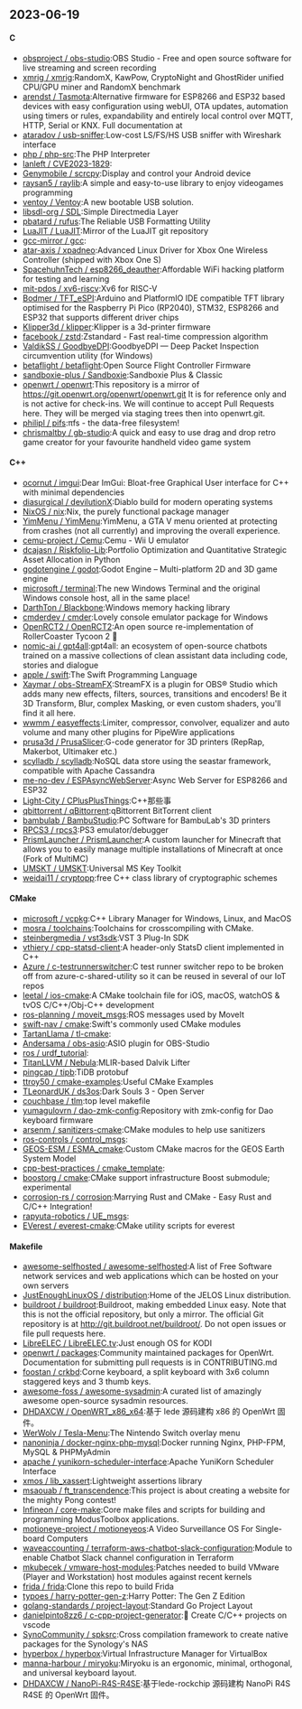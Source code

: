 ## 2023-06-19

#### C
* [obsproject / obs-studio](https://github.com/obsproject/obs-studio):OBS Studio - Free and open source software for live streaming and screen recording
* [xmrig / xmrig](https://github.com/xmrig/xmrig):RandomX, KawPow, CryptoNight and GhostRider unified CPU/GPU miner and RandomX benchmark
* [arendst / Tasmota](https://github.com/arendst/Tasmota):Alternative firmware for ESP8266 and ESP32 based devices with easy configuration using webUI, OTA updates, automation using timers or rules, expandability and entirely local control over MQTT, HTTP, Serial or KNX. Full documentation at
* [ataradov / usb-sniffer](https://github.com/ataradov/usb-sniffer):Low-cost LS/FS/HS USB sniffer with Wireshark interface
* [php / php-src](https://github.com/php/php-src):The PHP Interpreter
* [lanleft / CVE2023-1829](https://github.com/lanleft/CVE2023-1829):
* [Genymobile / scrcpy](https://github.com/Genymobile/scrcpy):Display and control your Android device
* [raysan5 / raylib](https://github.com/raysan5/raylib):A simple and easy-to-use library to enjoy videogames programming
* [ventoy / Ventoy](https://github.com/ventoy/Ventoy):A new bootable USB solution.
* [libsdl-org / SDL](https://github.com/libsdl-org/SDL):Simple Directmedia Layer
* [pbatard / rufus](https://github.com/pbatard/rufus):The Reliable USB Formatting Utility
* [LuaJIT / LuaJIT](https://github.com/LuaJIT/LuaJIT):Mirror of the LuaJIT git repository
* [gcc-mirror / gcc](https://github.com/gcc-mirror/gcc):
* [atar-axis / xpadneo](https://github.com/atar-axis/xpadneo):Advanced Linux Driver for Xbox One Wireless Controller (shipped with Xbox One S)
* [SpacehuhnTech / esp8266_deauther](https://github.com/SpacehuhnTech/esp8266_deauther):Affordable WiFi hacking platform for testing and learning
* [mit-pdos / xv6-riscv](https://github.com/mit-pdos/xv6-riscv):Xv6 for RISC-V
* [Bodmer / TFT_eSPI](https://github.com/Bodmer/TFT_eSPI):Arduino and PlatformIO IDE compatible TFT library optimised for the Raspberry Pi Pico (RP2040), STM32, ESP8266 and ESP32 that supports different driver chips
* [Klipper3d / klipper](https://github.com/Klipper3d/klipper):Klipper is a 3d-printer firmware
* [facebook / zstd](https://github.com/facebook/zstd):Zstandard - Fast real-time compression algorithm
* [ValdikSS / GoodbyeDPI](https://github.com/ValdikSS/GoodbyeDPI):GoodbyeDPI — Deep Packet Inspection circumvention utility (for Windows)
* [betaflight / betaflight](https://github.com/betaflight/betaflight):Open Source Flight Controller Firmware
* [sandboxie-plus / Sandboxie](https://github.com/sandboxie-plus/Sandboxie):Sandboxie Plus & Classic
* [openwrt / openwrt](https://github.com/openwrt/openwrt):This repository is a mirror of https://git.openwrt.org/openwrt/openwrt.git It is for reference only and is not active for check-ins. We will continue to accept Pull Requests here. They will be merged via staging trees then into openwrt.git.
* [philipl / pifs](https://github.com/philipl/pifs):πfs - the data-free filesystem!
* [chrismaltby / gb-studio](https://github.com/chrismaltby/gb-studio):A quick and easy to use drag and drop retro game creator for your favourite handheld video game system

#### C++
* [ocornut / imgui](https://github.com/ocornut/imgui):Dear ImGui: Bloat-free Graphical User interface for C++ with minimal dependencies
* [diasurgical / devilutionX](https://github.com/diasurgical/devilutionX):Diablo build for modern operating systems
* [NixOS / nix](https://github.com/NixOS/nix):Nix, the purely functional package manager
* [YimMenu / YimMenu](https://github.com/YimMenu/YimMenu):YimMenu, a GTA V menu oriented at protecting from crashes (not all currently) and improving the overall experience.
* [cemu-project / Cemu](https://github.com/cemu-project/Cemu):Cemu - Wii U emulator
* [dcajasn / Riskfolio-Lib](https://github.com/dcajasn/Riskfolio-Lib):Portfolio Optimization and Quantitative Strategic Asset Allocation in Python
* [godotengine / godot](https://github.com/godotengine/godot):Godot Engine – Multi-platform 2D and 3D game engine
* [microsoft / terminal](https://github.com/microsoft/terminal):The new Windows Terminal and the original Windows console host, all in the same place!
* [DarthTon / Blackbone](https://github.com/DarthTon/Blackbone):Windows memory hacking library
* [cmderdev / cmder](https://github.com/cmderdev/cmder):Lovely console emulator package for Windows
* [OpenRCT2 / OpenRCT2](https://github.com/OpenRCT2/OpenRCT2):An open source re-implementation of RollerCoaster Tycoon 2
🎢
* [nomic-ai / gpt4all](https://github.com/nomic-ai/gpt4all):gpt4all: an ecosystem of open-source chatbots trained on a massive collections of clean assistant data including code, stories and dialogue
* [apple / swift](https://github.com/apple/swift):The Swift Programming Language
* [Xaymar / obs-StreamFX](https://github.com/Xaymar/obs-StreamFX):StreamFX is a plugin for OBS® Studio which adds many new effects, filters, sources, transitions and encoders! Be it 3D Transform, Blur, complex Masking, or even custom shaders, you'll find it all here.
* [wwmm / easyeffects](https://github.com/wwmm/easyeffects):Limiter, compressor, convolver, equalizer and auto volume and many other plugins for PipeWire applications
* [prusa3d / PrusaSlicer](https://github.com/prusa3d/PrusaSlicer):G-code generator for 3D printers (RepRap, Makerbot, Ultimaker etc.)
* [scylladb / scylladb](https://github.com/scylladb/scylladb):NoSQL data store using the seastar framework, compatible with Apache Cassandra
* [me-no-dev / ESPAsyncWebServer](https://github.com/me-no-dev/ESPAsyncWebServer):Async Web Server for ESP8266 and ESP32
* [Light-City / CPlusPlusThings](https://github.com/Light-City/CPlusPlusThings):C++那些事
* [qbittorrent / qBittorrent](https://github.com/qbittorrent/qBittorrent):qBittorrent BitTorrent client
* [bambulab / BambuStudio](https://github.com/bambulab/BambuStudio):PC Software for BambuLab's 3D printers
* [RPCS3 / rpcs3](https://github.com/RPCS3/rpcs3):PS3 emulator/debugger
* [PrismLauncher / PrismLauncher](https://github.com/PrismLauncher/PrismLauncher):A custom launcher for Minecraft that allows you to easily manage multiple installations of Minecraft at once (Fork of MultiMC)
* [UMSKT / UMSKT](https://github.com/UMSKT/UMSKT):Universal MS Key Toolkit
* [weidai11 / cryptopp](https://github.com/weidai11/cryptopp):free C++ class library of cryptographic schemes

#### CMake
* [microsoft / vcpkg](https://github.com/microsoft/vcpkg):C++ Library Manager for Windows, Linux, and MacOS
* [mosra / toolchains](https://github.com/mosra/toolchains):Toolchains for crosscompiling with CMake.
* [steinbergmedia / vst3sdk](https://github.com/steinbergmedia/vst3sdk):VST 3 Plug-In SDK
* [vthiery / cpp-statsd-client](https://github.com/vthiery/cpp-statsd-client):A header-only StatsD client implemented in C++
* [Azure / c-testrunnerswitcher](https://github.com/Azure/c-testrunnerswitcher):C test runner switcher repo to be broken off from azure-c-shared-utility so it can be reused in several of our IoT repos
* [leetal / ios-cmake](https://github.com/leetal/ios-cmake):A CMake toolchain file for iOS, macOS, watchOS & tvOS C/C++/Obj-C++ development
* [ros-planning / moveit_msgs](https://github.com/ros-planning/moveit_msgs):ROS messages used by MoveIt
* [swift-nav / cmake](https://github.com/swift-nav/cmake):Swift's commonly used CMake modules
* [TartanLlama / tl-cmake](https://github.com/TartanLlama/tl-cmake):
* [Andersama / obs-asio](https://github.com/Andersama/obs-asio):ASIO plugin for OBS-Studio
* [ros / urdf_tutorial](https://github.com/ros/urdf_tutorial):
* [TitanLLVM / Nebula](https://github.com/TitanLLVM/Nebula):MLIR-based Dalvik Lifter
* [pingcap / tipb](https://github.com/pingcap/tipb):TiDB protobuf
* [ttroy50 / cmake-examples](https://github.com/ttroy50/cmake-examples):Useful CMake Examples
* [TLeonardUK / ds3os](https://github.com/TLeonardUK/ds3os):Dark Souls 3 - Open Server
* [couchbase / tlm](https://github.com/couchbase/tlm):top level makefile
* [yumagulovrn / dao-zmk-config](https://github.com/yumagulovrn/dao-zmk-config):Repository with zmk-config for Dao keyboard firmware
* [arsenm / sanitizers-cmake](https://github.com/arsenm/sanitizers-cmake):CMake modules to help use sanitizers
* [ros-controls / control_msgs](https://github.com/ros-controls/control_msgs):
* [GEOS-ESM / ESMA_cmake](https://github.com/GEOS-ESM/ESMA_cmake):Custom CMake macros for the GEOS Earth System Model
* [cpp-best-practices / cmake_template](https://github.com/cpp-best-practices/cmake_template):
* [boostorg / cmake](https://github.com/boostorg/cmake):CMake support infrastructure Boost submodule; experimental
* [corrosion-rs / corrosion](https://github.com/corrosion-rs/corrosion):Marrying Rust and CMake - Easy Rust and C/C++ Integration!
* [rapyuta-robotics / UE_msgs](https://github.com/rapyuta-robotics/UE_msgs):
* [EVerest / everest-cmake](https://github.com/EVerest/everest-cmake):CMake utility scripts for everest

#### Makefile
* [awesome-selfhosted / awesome-selfhosted](https://github.com/awesome-selfhosted/awesome-selfhosted):A list of Free Software network services and web applications which can be hosted on your own servers
* [JustEnoughLinuxOS / distribution](https://github.com/JustEnoughLinuxOS/distribution):Home of the JELOS Linux distribution.
* [buildroot / buildroot](https://github.com/buildroot/buildroot):Buildroot, making embedded Linux easy. Note that this is not the official repository, but only a mirror. The official Git repository is at http://git.buildroot.net/buildroot/. Do not open issues or file pull requests here.
* [LibreELEC / LibreELEC.tv](https://github.com/LibreELEC/LibreELEC.tv):Just enough OS for KODI
* [openwrt / packages](https://github.com/openwrt/packages):Community maintained packages for OpenWrt. Documentation for submitting pull requests is in CONTRIBUTING.md
* [foostan / crkbd](https://github.com/foostan/crkbd):Corne keyboard, a split keyboard with 3x6 column staggered keys and 3 thumb keys.
* [awesome-foss / awesome-sysadmin](https://github.com/awesome-foss/awesome-sysadmin):A curated list of amazingly awesome open-source sysadmin resources.
* [DHDAXCW / OpenWRT_x86_x64](https://github.com/DHDAXCW/OpenWRT_x86_x64):基于 lede 源码建构 x86 的 OpenWrt 固件。
* [WerWolv / Tesla-Menu](https://github.com/WerWolv/Tesla-Menu):The Nintendo Switch overlay menu
* [nanoninja / docker-nginx-php-mysql](https://github.com/nanoninja/docker-nginx-php-mysql):Docker running Nginx, PHP-FPM, MySQL & PHPMyAdmin
* [apache / yunikorn-scheduler-interface](https://github.com/apache/yunikorn-scheduler-interface):Apache YuniKorn Scheduler Interface
* [xmos / lib_xassert](https://github.com/xmos/lib_xassert):Lightweight assertions library
* [msaouab / ft_transcendence](https://github.com/msaouab/ft_transcendence):This project is about creating a website for the mighty Pong contest!
* [Infineon / core-make](https://github.com/Infineon/core-make):Core make files and scripts for building and programming ModusToolbox applications.
* [motioneye-project / motioneyeos](https://github.com/motioneye-project/motioneyeos):A Video Surveillance OS For Single-board Computers
* [waveaccounting / terraform-aws-chatbot-slack-configuration](https://github.com/waveaccounting/terraform-aws-chatbot-slack-configuration):Module to enable Chatbot Slack channel configuration in Terraform
* [mkubecek / vmware-host-modules](https://github.com/mkubecek/vmware-host-modules):Patches needed to build VMware (Player and Workstation) host modules against recent kernels
* [frida / frida](https://github.com/frida/frida):Clone this repo to build Frida
* [typoes / harry-potter-gen-z](https://github.com/typoes/harry-potter-gen-z):Harry Potter: The Gen Z Edition
* [golang-standards / project-layout](https://github.com/golang-standards/project-layout):Standard Go Project Layout
* [danielpinto8zz6 / c-cpp-project-generator](https://github.com/danielpinto8zz6/c-cpp-project-generator):📂
Create C/C++ projects on vscode
* [SynoCommunity / spksrc](https://github.com/SynoCommunity/spksrc):Cross compilation framework to create native packages for the Synology's NAS
* [hyperbox / hyperbox](https://github.com/hyperbox/hyperbox):Virtual Infrastructure Manager for VirtualBox
* [manna-harbour / miryoku](https://github.com/manna-harbour/miryoku):Miryoku is an ergonomic, minimal, orthogonal, and universal keyboard layout.
* [DHDAXCW / NanoPi-R4S-R4SE](https://github.com/DHDAXCW/NanoPi-R4S-R4SE):基于lede-rockchip 源码建构 NanoPi R4S R4SE 的 OpenWrt 固件。
